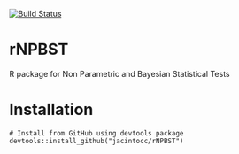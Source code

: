 [![Build Status](https://travis-ci.org/JacintoCC/rNPBST.svg?branch=master)](https://travis-ci.org/JacintoCC/rNPBST)

# rNPBST
R package for Non Parametric and Bayesian Statistical Tests

# Installation

```
# Install from GitHub using devtools package
devtools::install_github("jacintocc/rNPBST")
```